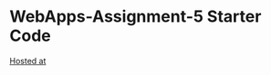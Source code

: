 # WebApps-Assignment-5 Starter Code

[Hosted at](https://44-563-webapps-f21.github.io/webapps-s21-assignment-5-sanhith693/)